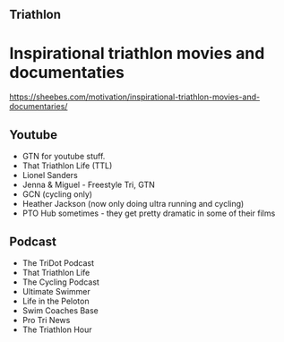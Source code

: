<!-- Triathlon notes -->

## Triathlon

# Inspirational triathlon movies and documentaties
https://sheebes.com/motivation/inspirational-triathlon-movies-and-documentaries/

## Youtube
- GTN for youtube stuff. 
- That Triathlon Life (TTL)
- Lionel Sanders
- Jenna & Miguel - Freestyle Tri, GTN
- GCN (cycling only)
- Heather Jackson (now only doing ultra running and cycling)
- PTO Hub sometimes - they get pretty dramatic in some of their films
  
## Podcast
- The TriDot Podcast
- That Triathlon Life
- The Cycling Podcast
- Ultimate Swimmer
- Life in the Peloton
- Swim Coaches Base
- Pro Tri News
- The Triathlon Hour
